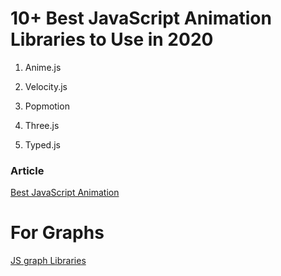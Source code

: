 # 10+ Best JavaScript Animation Libraries to Use in 2020

1. Anime.js

2. Velocity.js

3. Popmotion

4. Three.js

5. Typed.js

### Article
[ Best JavaScript Animation ](https://www.codeinwp.com/blog/best-javascript-animation-libraries/)

# For Graphs

[JS graph Libraries](https://www.chartjs.org/samples/latest/)